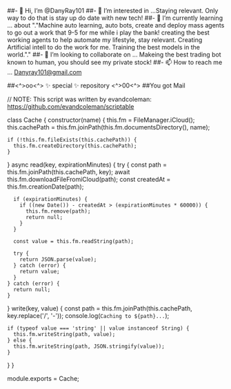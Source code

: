 ##- 👋 Hi, I’m @DanyRay101
##- 👀 I’m interested in ...Staying relevant. Only way to do that is stay up do date with new tech!
##- 🌱 I’m currently learning ... about "."Machine auto learning, auto bots, create and deploy mass agents to go out a work that 9-5 for me while i play the bank! creating the best working agents to help automate my lifestyle, stay relevant. Creating Artificial intell to do the work for me. Training the best models in the world."." 
##- 💞️ I’m looking to collaborate on ... Makeing the best trading bot known to human, you should see my private stock! 
##- 📫 How to reach me ...  Danyray101@gmail.com


##<^>oo<^>  ✨ special ✨ repository  <^>00<^>
##You got Mail

// NOTE: This script was written by evandcoleman: https://github.com/evandcoleman/scriptable

class Cache {
  constructor(name) {
    this.fm = FileManager.iCloud();
    this.cachePath = this.fm.joinPath(this.fm.documentsDirectory(), name);

    if (!this.fm.fileExists(this.cachePath)) {
      this.fm.createDirectory(this.cachePath);
    }
  }
  async read(key, expirationMinutes) {
    try {
      const path = this.fm.joinPath(this.cachePath, key);
      await this.fm.downloadFileFromiCloud(path);
      const createdAt = this.fm.creationDate(path);

      if (expirationMinutes) {
        if ((new Date()) - createdAt > (expirationMinutes * 60000)) {
          this.fm.remove(path);
          return null;
        }
      }

      const value = this.fm.readString(path);

      try {
        return JSON.parse(value);
      } catch (error) {
        return value;
      }
    } catch (error) {
      return null;
    }
  }
  write(key, value) {
    const path = this.fm.joinPath(this.cachePath, key.replace('/', '-'));
    console.log(`Caching to ${path}...`);

    if (typeof value === 'string' || value instanceof String) {
      this.fm.writeString(path, value);
    } else {
      this.fm.writeString(path, JSON.stringify(value));
    }
  }
}

module.exports = Cache;